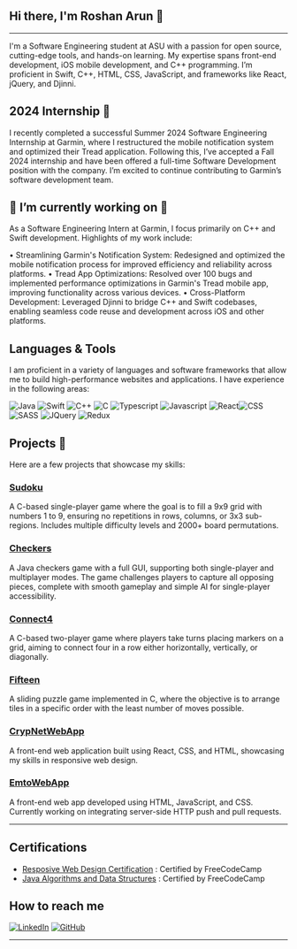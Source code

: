 ## Hi there, I'm Roshan Arun 👋  
----

I'm a Software Engineering student at ASU with a passion for open source, cutting-edge tools, and hands-on learning. My expertise spans front-end development, iOS mobile development, and C++ programming. I’m proficient in Swift, C++, HTML, CSS, JavaScript, and frameworks like React, jQuery, and Djinni.



## 2024 Internship 🚀

I recently completed a successful Summer 2024 Software Engineering Internship at Garmin, where I restructured the mobile notification system and optimized their Tread application. Following this, I’ve accepted a Fall 2024 internship and have been offered a full-time Software Development position with the company. I’m excited to continue contributing to Garmin’s software development team.


## 🔭 I’m currently working on 🔭

As a Software Engineering Intern at Garmin, I focus primarily on C++ and Swift development. Highlights of my work include:

• Streamlining Garmin's Notification System: Redesigned and optimized the mobile notification process for improved efficiency and reliability across platforms.
• Tread App Optimizations: Resolved over 100 bugs and implemented performance optimizations in Garmin's Tread mobile app, improving functionality across various devices.
• Cross-Platform Development: Leveraged Djinni to bridge C++ and Swift codebases, enabling seamless code reuse and development across iOS and other platforms.


## Languages & Tools
I am proficient in a variety of languages and software frameworks that allow me to build high-performance websites and applications. I have experience in the following areas:

![Java](https://img.shields.io/badge/-Java-135ABC?style=style=flat&logo=java) ![Swift](https://img.shields.io/badge/-Swift-FA7343?style=flat&logo=swift) ![C++](https://img.shields.io/badge/-C++-00599C?style=flat&logo=c%2B%2B) ![C](https://img.shields.io/badge/-C-00599C?style=style=flat&logo=c) ![Typescript](https://img.shields.io/badge/-Typescript-007ACC?style=style=flat&logo=typescript) ![Javascript](https://img.shields.io/badge/-Javascript-F7DF1E?style=flat&logo=javascript) ![React](https://img.shields.io/badge/-React-20232a?style=style=flat&logo=react)![CSS](https://img.shields.io/badge/-CSS3-1572B6?style=style=flat&logo=css3) ![SASS](https://img.shields.io/badge/-SASS-CC6699?style=style=flat&logo=sass)  ![JQuery](https://img.shields.io/badge/-JQuery-0769AD?style=style=flat&logo=jQuery) ![Redux](https://img.shields.io/badge/-Redux-764ABC?style=style=flat&logo=redux)


## Projects 💼
Here are a few projects that showcase my skills:

### [Sudoku](https://github.com/RoshanArun/C-Programming/blob/main/Chapter%204/Sudoku.c)
A C-based single-player game where the goal is to fill a 9x9 grid with numbers 1 to 9, ensuring no repetitions in rows, columns, or 3x3 sub-regions. Includes multiple difficulty levels and 2000+ board permutations.

### [Checkers](https://github.com/RoshanArun/CSE-Schoolwork/tree/main/ser216/checkers) 
A Java checkers game with a full GUI, supporting both single-player and multiplayer modes. The game challenges players to capture all opposing pieces, complete with smooth gameplay and simple AI for single-player accessibility.

### [Connect4](https://github.com/RoshanArun/C-Programming/blob/main/Chapter%204/Connect4.c) 
A C-based two-player game where players take turns placing markers on a grid, aiming to connect four in a row either horizontally, vertically, or diagonally.

### [Fifteen](https://github.com/RoshanArun/C-Programming/blob/main/Chapter%204/Fifteen.c) 
A sliding puzzle game implemented in C, where the objective is to arrange tiles in a specific order with the least number of moves possible.

### [CrypNetWebApp](https://github.com/RoshanArun/CrypNet-WebApp) 
A front-end web application built using React, CSS, and HTML, showcasing my skills in responsive web design.

### [EmtoWebApp](https://github.com/RoshanArun/Emto-Web)
A front-end web app developed using HTML, JavaScript, and CSS. Currently working on integrating server-side HTTP push and pull requests.

_____
## Certifications

- [Resposive Web Design Certification](https://www.freecodecamp.org/certification/RoshanArun/responsive-web-design) : Certified by FreeCodeCamp
- [Java Algorithms and Data Structures](https://www.freecodecamp.org/certification/RoshanArun/javascript-algorithms-and-data-structures) : Certified by FreeCodeCamp 

## How to reach me

[![LinkedIn](https://img.shields.io/badge/-LinkedIn-black.svg?style=flat-square&logo=linkedin&colorB=555)](https://www.linkedin.com/in/roshan-arun-231a131b5/)
[![GitHub](https://img.shields.io/badge/-Github-black.svg?style=flat-square&logo=github&colorB=555)](https://github.com/roshan-arun) 
______

